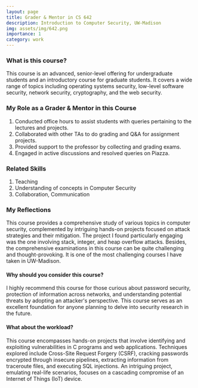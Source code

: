 ```yaml
---
layout: page
title: Grader & Mentor in CS 642
description: Introduction to Computer Security, UW-Madison
img: assets/img/642.png
importance: 1
category: work
---
```

<!-- https://pages.cs.wisc.edu/~mgliu/CS640/F22/index.html -->

### What is this course?

This course is an advanced, senior-level offering for undergraduate students and an introductory course for graduate students. It covers a wide range of topics including operating systems security, low-level software security, network security, cryptography, and the web security.


<!-- #### Course website: <a href="https://getbootstrap.com/docs/4.4/layout/grid/">CS 640, Fall 2022: Introduction to Computer Networks</a> -->



### My Role as a Grader & Mentor in this Course

1. Conducted office hours to assist students with queries pertaining to the lectures and projects.
2. Collaborated with other TAs to do grading and Q&A for assignment projects.
3. Provided support to the professor by collecting and grading exams.
4. Engaged in active discussions and resolved queries on Piazza.


### Related Skills

1. Teaching
2. Understanding of concepts in Computer Security
4. Collaboration, Communication

### My Reflections
This course provides a comprehensive study of various topics in computer security, complemented by intriguing hands-on projects focused on attack strategies and their mitigation. The project I found particularly engaging was the one involving stack, integer, and heap overflow attacks. Besides, the comprehensive examinations in this course can be quite challenging and thought-provoking.
It is one of the most challenging courses I have taken in UW-Madison.

#### Why should you consider this course?
I highly recommend this course for those curious about password security, protection of information across networks, and understanding potential threats by adopting an attacker's perspective. This course serves as an excellent foundation for anyone planning to delve into security research in the future.


#### What about the workload?
This course encompasses hands-on projects that involve identifying and exploiting vulnerabilities in C programs and web applications. Techniques explored include Cross-Site Request Forgery (CSRF), cracking passwords encrypted through insecure pipelines, extracting information from traceroute files, and executing SQL injections. An intriguing project, emulating real-life scenarios, focuses on a cascading compromise of an Internet of Things (IoT) device.


